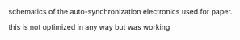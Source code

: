 schematics of the auto-synchronization electronics used for paper.

this is not optimized in any way but was working.
